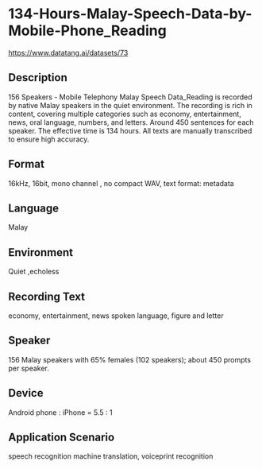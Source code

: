 # 134-Hours-Malay-Speech-Data-by-Mobile-Phone_Reading
https://www.datatang.ai/datasets/73

## Description
156 Speakers - Mobile Telephony Malay Speech Data_Reading is recorded by native Malay speakers in the quiet environment. The recording is rich in content, covering multiple categories such as economy, entertainment, news, oral language, numbers, and letters. Around 450 sentences for each speaker. The effective time is 134 hours. All texts are manually transcribed to ensure high accuracy.

## Format
16kHz, 16bit, mono channel , no compact WAV, text format: metadata

## Language
Malay

## Environment
Quiet ,echoless

## Recording Text
economy, entertainment, news spoken language, figure and letter

## Speaker
156 Malay speakers with 65% females (102 speakers); about 450 prompts per speaker.

## Device
Android phone : iPhone = 5.5 : 1

## Application Scenario
speech recognition machine translation, voiceprint recognition
